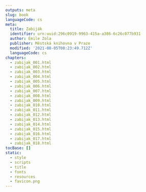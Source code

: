 ```yaml
---
outputs: meta
slug: book
languageCode: cs
meta:
  title: Zabiják
  identifier: urn:uuid:296c0919-9963-415a-a386-6c26c077b931
  author: Émile Zola
  publisher: Městská knihovna v Praze
  modified: '2021-08-05T08:23:49.712Z'
  languageCode: cs
chapters:
  - zabijak_001.html
  - zabijak_002.html
  - zabijak_003.html
  - zabijak_004.html
  - zabijak_005.html
  - zabijak_006.html
  - zabijak_007.html
  - zabijak_008.html
  - zabijak_009.html
  - zabijak_010.html
  - zabijak_011.html
  - zabijak_012.html
  - zabijak_013.html
  - zabijak_014.html
  - zabijak_015.html
  - zabijak_016.html
  - zabijak_017.html
  - zabijak_018.html
tocBase: []
static:
  - style
  - scripts
  - title
  - fonts
  - resources
  - favicon.png
---
```

